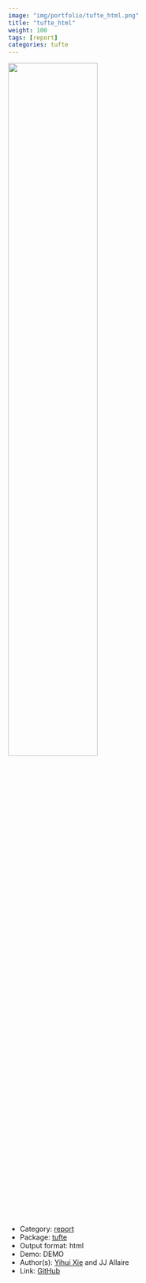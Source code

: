 ```yaml
---
image: "img/portfolio/tufte_html.png"
title: "tufte_html"
weight: 100
tags: [report]
categories: tufte
---
```




<!--more-->

<p><a href="../../img/portfolio/tufte_html.png"><img class = "jf-image-shadow" src="../../img/portfolio/tufte_html.png", width="60%"></a></p>

- Category: [report](../../tags/report)
- Package: [tufte](tufte)
- Output format: html
- Demo: DEMO
- Author(s): [Yihui Xie](https://yihui.org/) and JJ Allaire
- Link: [GitHub](https://github.com/rstudio/tufte)


